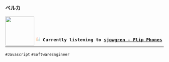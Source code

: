 ### ベルカ
<div align="center">
<kbd>
<a href="https://www.youtube.com/results?search_query=sjowgren+Flip+Phones" target="_blank">
    <img align="left" width="92" height="92" src="https:&#x2F;&#x2F;lastfm.freetls.fastly.net&#x2F;i&#x2F;u&#x2F;174s&#x2F;921aaf0858b4a81d3ec9037748f89e7e.jpg">
</a>
</br></br></br>
<b><p align="center"><img height="14" width="14" src=https:&#x2F;&#x2F;github.com&#x2F;BelkaDev&#x2F;BelkaDev&#x2F;blob&#x2F;master&#x2F;assets&#x2F;listening4.png?raw&#x3D;true> Currently listening to <a href="https://www.youtube.com/results?search_query=sjowgren+Flip+Phones" target="_blank">sjowgren  - Flip Phones</a> </b></p>
</kbd>
</div>

---

`#Javascript` `#SoftwareEngineer`
